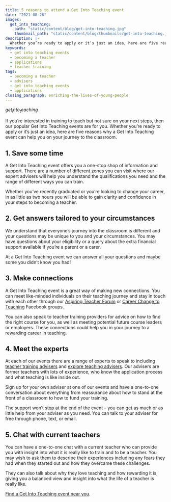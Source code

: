 ```yaml
---
title: 5 reasons to attend a Get Into Teaching event
date: "2021-08-26"
images:
  get_into_teaching:
    path: "static/content/blog/get-into-teaching.jpg"
    thumbnail_path: "static/content/blog/thumbnails/get-into-teaching.jpg"
description: |-
  Whether you’re ready to apply or it’s just an idea, here are five reasons why a Get Into Teaching event can help you on your journey to the classroom.
keywords:
  - get into teaching events
  - becoming a teacher
  - applications
  - teacher training
tags:
  - becoming a teacher
  - advisers
  - get into teaching events
  - applications
closing_paragraph: enriching-the-lives-of-young-people
---
```


$get_into_teaching$

If you’re interested in training to teach but not sure on your next steps, then our popular Get Into Teaching events are for you. Whether you’re ready to apply or it’s just an idea, here are five reasons why a Get Into Teaching event can help you on your journey to the classroom.

## 1. Save some time

A Get Into Teaching event offers you a one-stop shop of information and support.  There are a number of different zones you can visit where our expert advisers will help you understand the qualifications you need and the range of different ways you can train.  

Whether you’ve recently graduated or you’re looking to change your career, in as little as two hours you will be able to gain clarity and confidence in your steps to becoming a teacher.

## 2. Get answers tailored to your circumstances

We understand that everyone’s journey into the classroom is different and your questions may be unique to you and your circumstances. You may have questions about your eligibility or a query about the extra financial support available if you’re a parent or a carer. 

At a Get Into Teaching event we can answer all your questions and maybe some you didn’t know you had!  

## 3. Make connections

A Get Into Teaching event is a great way of making new connections. You can meet like-minded individuals on their teaching journey and stay in touch with each other through our [Aspiring Teacher Forum](https://www.facebook.com/groups/1357146377672255) or [Career Change to Teaching](https://www.facebook.com/groups/CareerChangetoTeaching) Facebook groups. 

You can also speak to teacher training providers for advice on how to find the right course for you, as well as meeting potential future course leaders or employers. These connections could help you in your journey to a rewarding career in teaching.

## 4. Meet the experts

At each of our events there are a range of experts to speak to including [teacher training advisers](/teacher-training-advisers) and [explore teaching advisers](/explore-teaching-advisers). Our advisers are former teachers with lots of experience, who know the application process and what teaching is like inside out. 

Sign up for your own adviser at one of our events and have a one-to-one conversation about everything from reassurance about how to stand at the front of a classroom to how to fund your training.

The support won’t stop at the end of the event – you can get as much or as little help from your adviser as you need. You can talk to your adviser for free through phone, text, or email.

## 5. Chat with current teachers

You can have a one-to-one chat with a current teacher who can provide you with insight into what it is really like to train and to be a teacher. You may wish to ask them to describe their experiences including any fears they had when they started out and how they overcame these challenges. 

They can also talk about why they love teaching and how rewarding it is, giving you a balanced view and insight into what the life of a teacher is really like.

[Find a Get Into Teaching event near you](/events/about-get-into-teaching-events).
